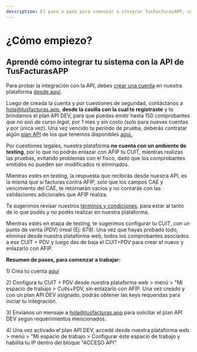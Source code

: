 ```yaml
---
description: El paso a paso para comenzar a integrar TusFacturasAPP, con tu plataforma.
---
```


# ¿Cómo empiezo?

## Aprendé cómo integrar tu sistema con la API de TusFacturasAPP

Para probar la integración con la API, debes [crear una cuenta](https://www.tusfacturas.app/registrarme-factura-electronica.html) en nuestra plataforma [desde aquí](https://www.tusfacturas.app/registrarme-factura-electronica.html).

Luego de creada la cuenta y por cuestiones de seguridad, contáctanos a hola@tusfacturas.app, **desde la casilla con la cual te registraste** y te brindamos el plan API DEV, para que puedas emitir hasta 150 comprobantes _que no son de curso legal_, por 1 mes y sin costo (solo para nuevas cuentas y por única vez). Una vez vencido tu período de prueba, deberás contratar algún [plan API](https://www.tusfacturas.app/tarifas-tusfacturas-planes-api-factura-electronica.html) de los que tenemos disponibles [aquí.](https://www.tusfacturas.app/tarifas-tusfacturas-planes-api-factura-electronica.html)

Por cuestiones legales, nuestra plataforma **no cuenta con un ambiente de testing**, por lo que no podrás enlazar con AFIP tu CUIT, mientras realizas las pruebas, evitando problemas con el fisco, dado que los comprobantes emitidos no pueden ser modificados ni eliminados.

Mientras estés en testing, la respuesta que recibirás desde nuestra API, es la misma que si facturas contra AFIP, solo que los campos CAE y vencimiento del CAE, te retornarán vacíos y no contarás con las validaciones adicionales que AFIP realiza.

Te sugerimos revisar nuestros [términos y condiciones](https://www.tusfacturas.app/terminos-y-condiciones.html), para estar al tanto de lo que podés y no podés realizar en nuestra plataforma.

Mientras estés en etapa de testing, te sugerimos configurar tu CUIT, con un punto de venta (PDV) irreal (Ej: 679). Una vez que hayas probado todo, eliminas desde nuestra plataforma web, todos los comprobantes asociados a ese CUIT + PDV y luego das de baja el CUIT+PDV para crear el nuevo y enlazarlo con AFIP.

**Resumen de pasos, para comenzar a trabajar:**

1\) Crea tu cuenta [aquí](https://www.tusfacturas.app)

2\) Configura tu CUIT + PDV desde nuestra plataforma web > menú > "Mi espacio de trabajo > Cuits+PDV, sin enlazarlo con AFIP. Una vez creado y con un plan API DEV asignado, podrás obtener las keys requeridas para iniciar tu integración.

3\) Envíanos un mensaje a hola@tusfacturas.app para solicitar el plan API DEV según requerimientos mencionados.

4\) Una vez activado el plan API DEV, accedé desde nuestra plataforma web > menú > "Mi espacio de trabajo > Configurar éste espacio de trabajo y habilita tu IP dentro del bloque "ACCESO API".
